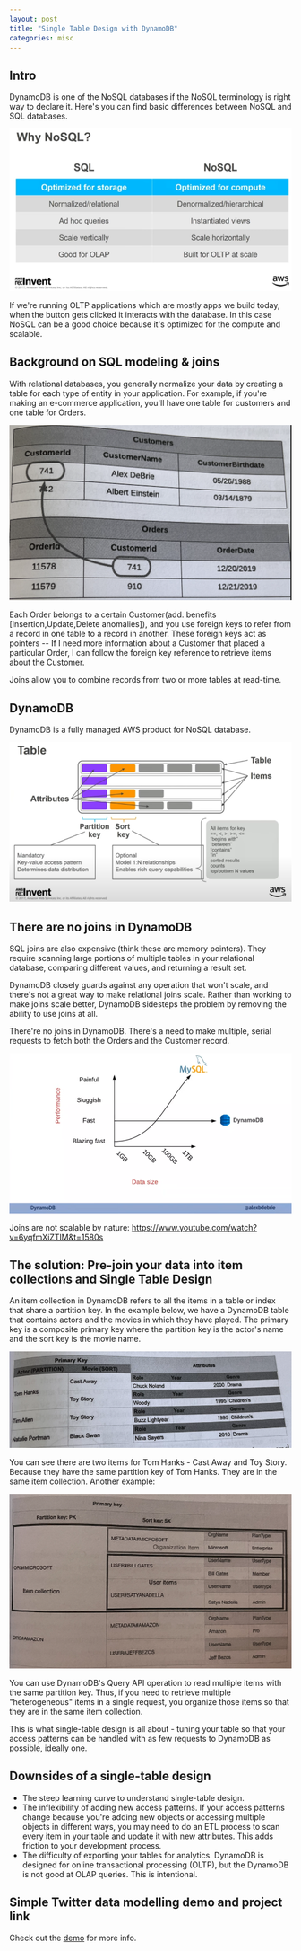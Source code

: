 ```yaml
---
layout: post
title: "Single Table Design with DynamoDB"
categories: misc
---
```


## Intro

DynamoDB is one of the NoSQL databases if the NoSQL terminology is right way to declare it. Here's you can find basic differences between NoSQL and SQL databases.

![Differences](/assets/01/001-diff.png)

If we're running OLTP applications which are mostly apps we build today, when the button gets clicked it interacts with the database. In this case NoSQL can be a good choice because it's optimized for the compute and scalable.

## Background on SQL modeling & joins

With relational databases, you generally normalize your data by creating a table for each type of entity in your application. For example, if you're making an e-commerce application, you'll have one table for customers and one table for Orders.

![Joins](/assets/01/001.1-joins.png)

Each Order belongs to a certain Customer(add. benefits [Insertion,Update,Delete anomalies]), and you use foreign keys to refer from a record in one table to a record in another. These foreign keys act as pointers -- If I need more information about a Customer that placed a particular Order, I can follow the foreign key reference to retrieve items about the Customer.

Joins allow you to combine records from two or more tables at read-time.

## DynamoDB

DynamoDB is a fully managed AWS product for NoSQL database.

![DDB](/assets/01/002-dynamodb.png)


## There are no joins in DynamoDB

SQL joins are also expensive (think these are memory pointers). They require scanning large portions of multiple tables in your relational database, comparing different values, and returning a result set.

DynamoDB closely guards against any operation that won't scale, and there's not a great way to make relational joins scale. Rather than working to make joins scale better, DynamoDB sidesteps the problem by removing the ability to use joins at all.

There're no joins in DynamoDB. There's a need to make multiple, serial requests to fetch both the Orders and the Customer record.

![Performance](/assets/01/003-performance.png)

Joins are not scalable by nature: https://www.youtube.com/watch?v=6yqfmXiZTlM&t=1580s

## The solution: Pre-join your data into item collections and Single Table Design

An item collection in DynamoDB refers to all the items in a table or index that share a partition key. In the example below, we have a DynamoDB table that contains actors and the movies in which they have played. The primary key is a composite primary key where the partition key is the actor's name and the sort key is the movie name.

![Item Collection](/assets/01/004.1-itemcolls.png)

You can see there are two items for Tom Hanks - Cast Away and Toy Story. Because they have the same partition key of Tom Hanks. They are in the same item collection. Another example:

![Item Collection](/assets/01/004.2-itemcolls.png)

You can use DynamoDB's Query API operation to read multiple items with the same partition key. Thus, if you need to retrieve multiple "heterogeneous" items in a single request, you organize those items so that they are in the same item collection. 

This is what single-table design is all about - tuning your table so that your access patterns can be handled with as few requests to DynamoDB as possible, ideally one. 

## Downsides of a single-table design

- The steep learning curve to understand single-table design.
- The inflexibility of adding new access patterns. If your access patterns change because you're adding new objects or accessing multiple objects in different ways, you may need to do an ETL process to scan every item in your table and update it with new attributes. This adds friction to your development process.
- The difficulty of exporting your tables for analytics. DynamoDB is designed for online transactional processing (OLTP), but the DynamoDB is not good at OLAP queries. This is intentional.


## Simple Twitter data modelling demo and project link

Check out the [demo][demo-link] for more info.

[demo-link]: https://github.com/ahmetsoykan/std-with-ddb/blob/main/README.md#std-data-modeling-demo
